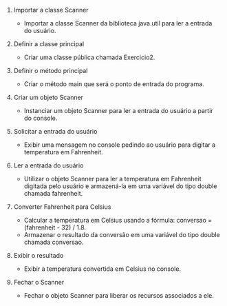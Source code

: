 1. Importar a classe Scanner
   - Importar a classe Scanner da biblioteca java.util para ler a entrada do usuário.

2. Definir a classe principal
   - Criar uma classe pública chamada Exercicio2.

3. Definir o método principal
   - Criar o método main que será o ponto de entrada do programa.

4. Criar um objeto Scanner
   - Instanciar um objeto Scanner para ler a entrada do usuário a partir do console.

5. Solicitar a entrada do usuário
   - Exibir uma mensagem no console pedindo ao usuário para digitar a temperatura em Fahrenheit.

6. Ler a entrada do usuário
   - Utilizar o objeto Scanner para ler a temperatura em Fahrenheit digitada pelo usuário e armazená-la em uma variável do tipo double chamada fahrenheit.

7. Converter Fahrenheit para Celsius
   - Calcular a temperatura em Celsius usando a fórmula: conversao = (fahrenheit - 32) / 1.8.
   - Armazenar o resultado da conversão em uma variável do tipo double chamada conversao.

8. Exibir o resultado
   - Exibir a temperatura convertida em Celsius no console.

9. Fechar o Scanner
   - Fechar o objeto Scanner para liberar os recursos associados a ele.